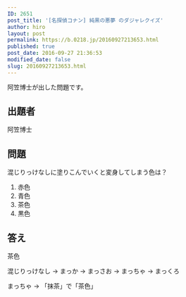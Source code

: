 ```yaml
---
ID: 2651
post_title: '[名探偵コナン] 純黒の悪夢 のダジャレクイズ'
author: hiro
layout: post
permalink: https://b.0218.jp/20160927213653.html
published: true
post_date: 2016-09-27 21:36:53
modified_date: false
slug: 20160927213653.html
---
```

阿笠博士が出した問題です。
<!--more-->

## 出題者
阿笠博士

## 問題
混じりっけなしに塗りこんでいくと変身してしまう色は？

1. 赤色
2. 青色
3. 茶色
4. 黒色

## 答え
茶色

混じりっけなし
→ まっか
→ まっさお
→ まっちゃ
→ まっくろ

まっちゃ → 「抹茶」で「茶色」